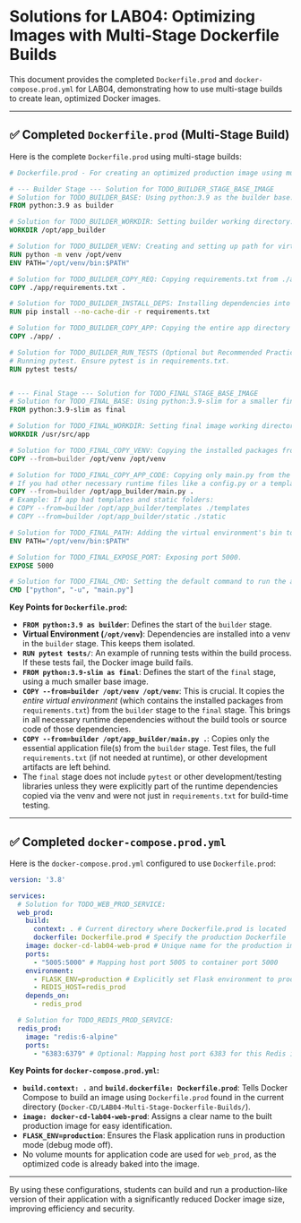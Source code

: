 # Solutions for LAB04: Optimizing Images with Multi-Stage Dockerfile Builds

This document provides the completed `Dockerfile.prod` and `docker-compose.prod.yml` for LAB04, demonstrating how to use multi-stage builds to create lean, optimized Docker images.

---

## ✅ Completed `Dockerfile.prod` (Multi-Stage Build)

Here is the complete `Dockerfile.prod` using multi-stage builds:

```dockerfile
# Dockerfile.prod - For creating an optimized production image using multi-stage builds

# --- Builder Stage --- Solution for TODO_BUILDER_STAGE_BASE_IMAGE
# Solution for TODO_BUILDER_BASE: Using python:3.9 as the builder base.
FROM python:3.9 as builder

# Solution for TODO_BUILDER_WORKDIR: Setting builder working directory.
WORKDIR /opt/app_builder

# Solution for TODO_BUILDER_VENV: Creating and setting up path for virtual environment.
RUN python -m venv /opt/venv
ENV PATH="/opt/venv/bin:$PATH"

# Solution for TODO_BUILDER_COPY_REQ: Copying requirements.txt from ./app context.
COPY ./app/requirements.txt .

# Solution for TODO_BUILDER_INSTALL_DEPS: Installing dependencies into the virtual environment.
RUN pip install --no-cache-dir -r requirements.txt

# Solution for TODO_BUILDER_COPY_APP: Copying the entire app directory into the builder stage.
COPY ./app/ .

# Solution for TODO_BUILDER_RUN_TESTS (Optional but Recommended Practice):
# Running pytest. Ensure pytest is in requirements.txt.
RUN pytest tests/


# --- Final Stage --- Solution for TODO_FINAL_STAGE_BASE_IMAGE
# Solution for TODO_FINAL_BASE: Using python:3.9-slim for a smaller final image.
FROM python:3.9-slim as final

# Solution for TODO_FINAL_WORKDIR: Setting final image working directory.
WORKDIR /usr/src/app

# Solution for TODO_FINAL_COPY_VENV: Copying the installed packages from the builder stage's venv.
COPY --from=builder /opt/venv /opt/venv

# Solution for TODO_FINAL_COPY_APP_CODE: Copying only main.py from the builder stage's app code.
# If you had other necessary runtime files like a config.py or a templates/static folder, you would copy them too.
COPY --from=builder /opt/app_builder/main.py .
# Example: If app had templates and static folders:
# COPY --from=builder /opt/app_builder/templates ./templates
# COPY --from=builder /opt/app_builder/static ./static

# Solution for TODO_FINAL_PATH: Adding the virtual environment's bin to PATH.
ENV PATH="/opt/venv/bin:$PATH"

# Solution for TODO_FINAL_EXPOSE_PORT: Exposing port 5000.
EXPOSE 5000

# Solution for TODO_FINAL_CMD: Setting the default command to run the app.
CMD ["python", "-u", "main.py"]
```

**Key Points for `Dockerfile.prod`:**
-   **`FROM python:3.9 as builder`**: Defines the start of the `builder` stage.
-   **Virtual Environment (`/opt/venv`)**: Dependencies are installed into a venv in the `builder` stage. This keeps them isolated.
-   **`RUN pytest tests/`**: An example of running tests within the build process. If these tests fail, the Docker image build fails.
-   **`FROM python:3.9-slim as final`**: Defines the start of the `final` stage, using a much smaller base image.
-   **`COPY --from=builder /opt/venv /opt/venv`**: This is crucial. It copies the *entire virtual environment* (which contains the installed packages from `requirements.txt`) from the `builder` stage to the `final` stage. This brings in all necessary runtime dependencies without the build tools or source code of those dependencies.
-   **`COPY --from=builder /opt/app_builder/main.py .`**: Copies only the essential application file(s) from the `builder` stage. Test files, the full `requirements.txt` (if not needed at runtime), or other development artifacts are left behind.
-   The `final` stage does not include `pytest` or other development/testing libraries unless they were explicitly part of the runtime dependencies copied via the venv and were not just in `requirements.txt` for build-time testing.

---

## ✅ Completed `docker-compose.prod.yml`

Here is the `docker-compose.prod.yml` configured to use `Dockerfile.prod`:

```yaml
version: '3.8'

services:
  # Solution for TODO_WEB_PROD_SERVICE:
  web_prod:
    build:
      context: . # Current directory where Dockerfile.prod is located
      dockerfile: Dockerfile.prod # Specify the production Dockerfile
    image: docker-cd-lab04-web-prod # Unique name for the production image
    ports:
      - "5005:5000" # Mapping host port 5005 to container port 5000
    environment:
      - FLASK_ENV=production # Explicitly set Flask environment to production (disables debug)
      - REDIS_HOST=redis_prod
    depends_on:
      - redis_prod

  # Solution for TODO_REDIS_PROD_SERVICE:
  redis_prod:
    image: "redis:6-alpine"
    ports:
      - "6383:6379" # Optional: Mapping host port 6383 for this Redis instance
```

**Key Points for `docker-compose.prod.yml`:**
-   **`build.context: .`** and **`build.dockerfile: Dockerfile.prod`**: Tells Docker Compose to build an image using `Dockerfile.prod` found in the current directory (`Docker-CD/LAB04-Multi-Stage-Dockerfile-Builds/`).
-   **`image: docker-cd-lab04-web-prod`**: Assigns a clear name to the built production image for easy identification.
-   **`FLASK_ENV=production`**: Ensures the Flask application runs in production mode (debug mode off).
-   No volume mounts for application code are used for `web_prod`, as the optimized code is already baked into the image.

---

By using these configurations, students can build and run a production-like version of their application with a significantly reduced Docker image size, improving efficiency and security. 